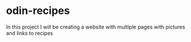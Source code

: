 # odin-recipes
In this project I will be creating a website with multiple pages with pictures and links to recipes